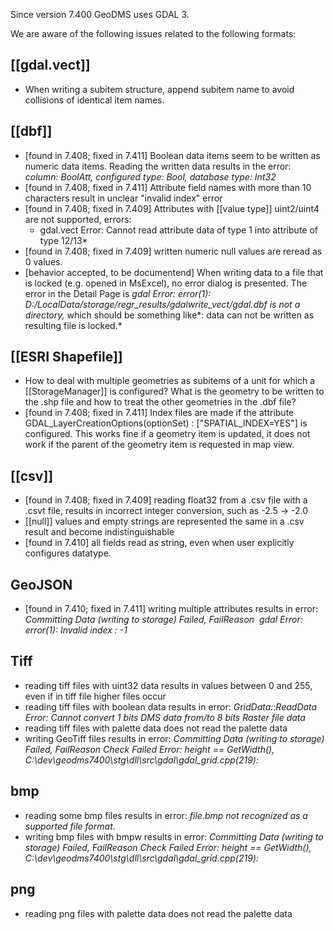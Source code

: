 Since version 7.400 GeoDMS uses GDAL 3.

We are aware of the following issues related to the following formats:

## [[gdal.vect]]

- When writing a subitem structure, append subitem name to avoid collisions of identical item names.

## [[dbf]]

- [found in 7.408; fixed in 7.411] Boolean data items seem to be written as numeric data items. Reading the written data results in the error: *column: BoolAtt, configured type: Bool, database type: Int32*
- [found in 7.408; fixed in 7.411] Attribute field names with more than 10 characters result in unclear "invalid index" error
- [found in 7.408; fixed in 7.409] Attributes with [[value type]] uint2/uint4 are not supported, errors:
    * gdal.vect Error: Cannot read attribute data of type 1 into attribute of type 12/13*
- [found in 7.408; fixed in 7.409] written numeric null values are reread as 0 values.
-  [behavior accepted, to be documentend] When writing data to a file that is locked (e.g. opened in MsExcel), no error dialog is presented. The error in the Detail Page is *gdal Error: error(1): D:/LocalData/storage/regr_results/gdalwrite_vect/gdal.dbf is not a directory,* which should be something like*: data can not be written as resulting file is locked.*

## [[ESRI Shapefile]]

- How to deal with multiple geometries as subitems of a unit for which a [[StorageManager]] is configured? What is the geometry to be written to the .shp file and how to treat the other geometries in the .dbf file?
- [found in 7.408; fixed in 7.411] Index files are made if the attribute<string> GDAL_LayerCreationOptions(optionSet) : ["SPATIAL_INDEX=YES"\] is configured. This works fine if a geometry item is updated, it does not work if the parent of the geometry item is requested in map view.

## [[csv]]

- [found in 7.408; fixed in 7.409] reading float32 from a .csv file with a .csvt file, results in incorrect integer conversion, such as -2.5 -> -2.0
- [[null]] values and empty strings are represented the same in a .csv result and become indistinguishable
- [found in 7.410] all fields read as string, even when user explicitly configures datatype.

## GeoJSON

- [found in 7.410; fixed in 7.411] writing multiple attributes results in error: *Committing Data (writing to storage) Failed, FailReason  gdal Error: error(1): Invalid index : -1*

## Tiff

- reading tiff files with uint32 data results in values between 0 and 255, even if in tiff file higher files occur
- reading tiff files with boolean data results in error: *GridData::ReadData Error: Cannot convert 1 bits DMS data from/to 8 bits Raster file data*
- reading tiff files with palette data does not read the palette data
- writing GeoTiff files results in error: *Committing Data (writing to storage) Failed, FailReason Check Failed Error: height == GetWidth(),  C:\\dev\\geodms7400\\stg\\dll\\src\\gdal\\gdal_grid.cpp(219):*

## bmp

- reading some bmp files results in error: *file.bmp not recognized as a supported file format*.
- writing bmp files with bmpw results in error: *Committing Data (writing to storage) Failed, FailReason Check Failed Error: height == GetWidth(),     C:\\dev\\geodms7400\\stg\\dll\\src\\gdal\\gdal_grid.cpp(219):*

## png

- reading png files with palette data does not read the palette data